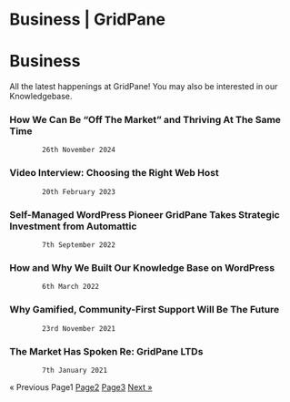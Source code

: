 # Business | GridPane

# Business

 

All the latest happenings at GridPane! You may also be interested in our Knowledgebase.

 

[](https://gridpane.com/blog/how-we-can-be-off-the-market-and-thriving-at-the-same-time/)

### How We Can Be “Off The Market” and Thriving At The Same Time

			26th November 2024		

[](https://gridpane.com/blog/video-interview-choosing-the-right-web-host/)

### Video Interview: Choosing the Right Web Host

			20th February 2023		

[](https://gridpane.com/blog/automattic-invests-in-gridpane/)

### Self-Managed WordPress Pioneer GridPane Takes Strategic Investment from Automattic

			7th September 2022		

[](https://gridpane.com/blog/how-and-why-we-built-our-knowledge-base-on-wordpress/)

### How and Why We Built Our Knowledge Base on WordPress

			6th March 2022		

[](https://gridpane.com/blog/why-gamified-community-first-support-will-be-the-future/)

### Why Gamified, Community-First Support Will Be The Future

			23rd November 2021		

[](https://gridpane.com/blog/the-market-has-spoken-re-gridpane-ltds/)

### The Market Has Spoken Re: GridPane LTDs

			7th January 2021		

« Previous
Page1
[Page2](https://gridpane.com/blog/category/business/page/2/)
[Page3](https://gridpane.com/blog/category/business/page/3/)
[Next »](https://gridpane.com/blog/category/business/page/2/) 

